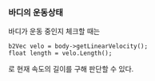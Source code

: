 ### 바디의 운동상태

바디가 운동 중인지 체크할 때는

    b2Vec velo = body->getLinearVelocity();
    float length = velo.Length();

로 현재 속도의 길이를 구해 판단할 수 있다.
